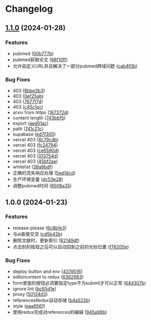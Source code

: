 # Changelog

## [1.1.0](https://www.github.com/14790897/paper-ai/compare/v1.0.0...v1.1.0) (2024-01-28)


### Features

* pubmed ([00b777b](https://www.github.com/14790897/paper-ai/commit/00b777b634c4ff04dbc7e6ad51e16767a366481e))
* pubmed获取论文 ([98f10ff](https://www.github.com/14790897/paper-ai/commit/98f10ff10a02767993137feebd322e2e8df3dc0e))
* 允许自定义URL并且解决了一部分pubmed跨域问题 ([cab4f0b](https://www.github.com/14790897/paper-ai/commit/cab4f0bf0123569f8fa4e98d9a0ca32a4c8c9547))


### Bug Fixes

* 403 ([8bbe3b3](https://www.github.com/14790897/paper-ai/commit/8bbe3b3646f9b83ac5383f1b82ea1e5195d7d7d4))
* 403 ([0ef25ab](https://www.github.com/14790897/paper-ai/commit/0ef25abfc0294f202ef8b9237d20ae6a4eae7cbb))
* 403 ([7677f74](https://www.github.com/14790897/paper-ai/commit/7677f745e60887974dbe997f1c672936064f4c7d))
* 403 ([c45c1ec](https://www.github.com/14790897/paper-ai/commit/c45c1eca7f22e12659a7c5880149c56fa2615bae))
* arxiv from https ([167372d](https://www.github.com/14790897/paper-ai/commit/167372d93cfe1408254261087acb4e739a53480c))
* content length ([743bbf5](https://www.github.com/14790897/paper-ai/commit/743bbf56d6edf5048230baf2e8d0742dfab72034))
* export ([aed01ac](https://www.github.com/14790897/paper-ai/commit/aed01ac80ce3ed736da1df10db93310554555cb8))
* path ([741c21c](https://www.github.com/14790897/paper-ai/commit/741c21c99921f5d6d4dc0ec7d54c0c16d66d45ff))
* supabase ([ed7f305](https://www.github.com/14790897/paper-ai/commit/ed7f3052f7fabd8409d277fc820aaf69bbb5597c))
* vercel 403 ([8c79cdb](https://www.github.com/14790897/paper-ai/commit/8c79cdb43bfd741dc6365cef5aad16308c902747))
* vercel 403 ([fc24794](https://www.github.com/14790897/paper-ai/commit/fc24794874393057217cd58aa2f7114abd8bf153))
* vercel 403 ([ce6590d](https://www.github.com/14790897/paper-ai/commit/ce6590d1f8e6cffac7b469dae29e8eed6ba7580b))
* vercel 403 ([013754d](https://www.github.com/14790897/paper-ai/commit/013754d35168b022a2e47caefe4d0f23703ff897))
* vercel 403 ([45bf2ae](https://www.github.com/14790897/paper-ai/commit/45bf2aee788d401c3152eba1faca48f2a835b4ce))
* whitelist ([38a9bdf](https://www.github.com/14790897/paper-ai/commit/38a9bdf78a0d25f79ae47eb864e8c361935c4fe3))
* 正确的流失响应处理 ([5ed1dcd](https://www.github.com/14790897/paper-ai/commit/5ed1dcdb51d01b36373d64cdfb5285eebee774be))
* 生产环境变量 ([dc53e28](https://www.github.com/14790897/paper-ai/commit/dc53e286989dadae808cc88ca57d27efe4c330d7))
* 调整pubmed时间 ([8508a35](https://www.github.com/14790897/paper-ai/commit/8508a352520c2328da1e77b0525bdd17941c7c1c))

## 1.0.0 (2024-01-23)


### Features

* release-please ([6c8bfe3](https://www.github.com/14790897/paper-ai/commit/6c8bfe3e7cd43fdc08b4933f7b3dd4a7c68abf80))
* 与ai直接交流 ([cd5b42b](https://www.github.com/14790897/paper-ai/commit/cd5b42bed67b32918458d4815d8f5aabf71743a6))
* 删除文献时，更新索引 ([82149df](https://www.github.com/14790897/paper-ai/commit/82149dfa5d4a394e6db7685d73f79cd3d4120846))
* 点击别的按钮之后可以自动回到之前的光标位置 ([f76205e](https://www.github.com/14790897/paper-ai/commit/f76205ec8fe77abecadc24396e621a8f3dc6b6fc))


### Bug Fixes

* deploy button and env ([437d516](https://www.github.com/14790897/paper-ai/commit/437d5169cb9d4fdbc6ebd22cf84cf5ddcceb8a71))
* editorcontent to redux ([6382683](https://www.github.com/14790897/paper-ai/commit/6382683f91dcbeb3cad3293f9be5ec6705f457b3))
* form里面的按钮必须要指定type不为submit才可以正常 ([64d307b](https://www.github.com/14790897/paper-ai/commit/64d307bbdc2eeb41b83ebd0d52cef15955e45bc4))
* ignore lint ([bc65d1e](https://www.github.com/14790897/paper-ai/commit/bc65d1e11c597133bc492c2f6928133c6b4215b8))
* proxy ([50124d3](https://www.github.com/14790897/paper-ai/commit/50124d35bd170f9e996f403fe00a89d570c2be1f))
* referencesRedux自动存储 ([b4a522b](https://www.github.com/14790897/paper-ai/commit/b4a522b3b8bffcbe718e4d60bbdfc73cf41024a1))
* style ([eaa6561](https://www.github.com/14790897/paper-ai/commit/eaa65616c22451a085080cee7713ef3817483dae))
* 使用redux完成对references的编辑 ([945a98b](https://www.github.com/14790897/paper-ai/commit/945a98b2ed97640b6c95e0c316829b415826b306))
